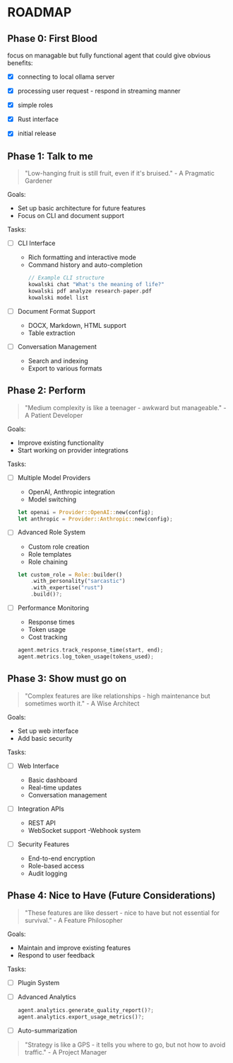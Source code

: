 # ROADMAP

## Phase 0:  First Blood

focus on managable but fully functional agent that could give obvious benefits: 
- [x] connecting to local ollama server
- [x] processing user request - respond in streaming manner
- [x] simple roles
- [x] Rust interface
- [x] initial release 


## Phase 1: Talk to me

> "Low-hanging fruit is still fruit, even if it's bruised." - A Pragmatic Gardener

Goals:
   - Set up basic architecture for future features
   - Focus on CLI and document support

Tasks:

- [ ] CLI Interface
   -  Rich formatting and interactive mode
   -  Command history and auto-completion
      ```rust
      // Example CLI structure
      kowalski chat "What's the meaning of life?"
      kowalski pdf analyze research-paper.pdf
      kowalski model list
      ```

- [ ] Document Format Support 
   - DOCX, Markdown, HTML support
   - Table extraction
 
- [ ] Conversation Management 
   - Search and indexing
   - Export to various formats


## Phase 2: Perform

> "Medium complexity is like a teenager - awkward but manageable." - A Patient Developer

Goals:
   - Improve existing functionality
   - Start working on provider integrations

Tasks: 

- [ ] Multiple Model Providers
   - OpenAI, Anthropic integration
   - Model switching
   ```rust 
   let openai = Provider::OpenAI::new(config);
   let anthropic = Provider::Anthropic::new(config);
   ```

- [ ] Advanced Role System 
   - Custom role creation
   - Role templates
   - Role chaining
   ```rust
   let custom_role = Role::builder()
       .with_personality("sarcastic")
       .with_expertise("rust")
       .build()?;
   ```

- [ ] Performance Monitoring
    - Response times
    - Token usage
    - Cost tracking
    ```rust
   agent.metrics.track_response_time(start, end);
   agent.metrics.log_token_usage(tokens_used);
   ```

## Phase 3: Show must go on

> "Complex features are like relationships - high maintenance but sometimes worth it." - A Wise Architect

Goals:
   - Set up web interface
   - Add basic security

Tasks:


- [ ] Web Interface
   - Basic dashboard
   - Real-time updates
   - Conversation management

- [ ] Integration APIs
   - REST API
   - WebSocket support
    -Webhook system

- [ ] Security Features
   - End-to-end encryption
   - Role-based access
   - Audit logging

## Phase 4:  Nice to Have (Future Considerations)

> "These features are like dessert - nice to have but not essential for survival." - A Feature Philosopher

Goals:
   - Maintain and improve existing features
   - Respond to user feedback

Tasks:


- [ ] Plugin System
- [ ] Advanced Analytics 
   ```rust
   agent.analytics.generate_quality_report()?;
   agent.analytics.export_usage_metrics()?;
   ```

- [ ] Auto-summarization 


> "Strategy is like a GPS - it tells you where to go, but not how to avoid traffic." - A Project Manager